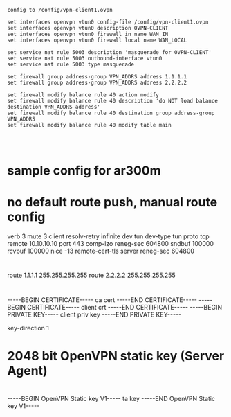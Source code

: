 ```
config to /config/vpn-client1.ovpn

set interfaces openvpn vtun0 config-file /config/vpn-client1.ovpn
set interfaces openvpn vtun0 description OVPN-CLIENT
set interfaces openvpn vtun0 firewall in name WAN_IN
set interfaces openvpn vtun0 firewall local name WAN_LOCAL

set service nat rule 5003 description 'masquerade for OVPN-CLIENT'
set service nat rule 5003 outbound-interface vtun0
set service nat rule 5003 type masquerade

set firewall group address-group VPN_ADDRS address 1.1.1.1
set firewall group address-group VPN_ADDRS address 2.2.2.2

set firewall modify balance rule 40 action modify
set firewall modify balance rule 40 description 'do NOT load balance destination VPN_ADDRS address'
set firewall modify balance rule 40 destination group address-group VPN_ADDRS
set firewall modify balance rule 40 modify table main




```
# sample config for ar300m
# no default route push, manual route config
verb 3
mute 3
client
resolv-retry infinite
dev tun
dev-type tun
proto tcp
remote 10.10.10.10
port 443
comp-lzo
reneg-sec 604800
sndbuf 100000
rcvbuf 100000
nice -13
remote-cert-tls server
reneg-sec 604800
#
route 1.1.1.1 255.255.255.255
route 2.2.2.2 255.255.255.255
#
<ca>
-----BEGIN CERTIFICATE-----
ca cert
-----END CERTIFICATE-----
</ca>

<cert>
-----BEGIN CERTIFICATE-----
client crt
-----END CERTIFICATE-----
</cert>

<key>
-----BEGIN PRIVATE KEY-----
client priv key
-----END PRIVATE KEY-----
</key>

key-direction 1
<tls-auth>
#
# 2048 bit OpenVPN static key (Server Agent)
#
-----BEGIN OpenVPN Static key V1-----
ta key
-----END OpenVPN Static key V1-----
</tls-auth>
```